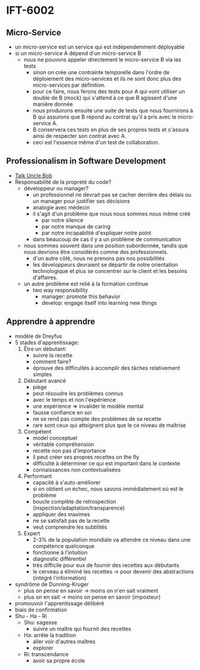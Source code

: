 # IFT-6002

## Micro-Service
- un micro-service est un service qui est indépendemment déployable
- si un micro-service A dépend d'un micro-service B
    - nous ne pouvons appeler directement le micro-service B via les tests
        - sinon on crée une contrainte temporelle dans l'ordre de déploiement des micro-services et ils ne sont donc plus des micro-services par définition.
        - pour ce faire, nous ferons des tests pour A qui vont utiliser un double de B (mock) qui s'attend à ce que B agissent d'une manière donnée
        - nous produirons ensuite une suite de tests que nous fournirons à B qui assurons que B répond au contrat qu'il a pris avec le micro-service A.
        - B conservera ces tests en plus de ses propres tests et s'assura ainsi de respecter son contrat avec A.
        - ceci est l'essence même d'un test de collaboration.

## Professionalism in Software Development
- [Talk Uncle Bob](https://www.youtube.com/watch?v=p0O1VVqRSK0)
- Responsabilité de la propreté du code?
    - développeur ou manager?
        - un professionnel ne devrait pas se cacher derrière des délais ou un manager pour justifier ses décisions
        - analogie avec médecin
        - il s'agit d'un problème que nous nous sommes nous même créé
            - par notre silence
            - par notre manque de caring
            - par notre incapabilité d'expliquer notre point
        - dans beaucoup de cas il y a un problème de communication
    - nous sommes souvent dans une position subordonnée, tandis que nous devrions être considérés comme des professionnels.
        - d'un autre côté, nous ne prenons pas nos possibilités
        - les développeurs devraient se départir de notre orientation technologique et plus se concentrer sur le client et les besoins d'affaires.
    - un autre problème est relié à la formation continue
        - two way responsibility
            - manager: promote this behavior
            - develop: engage itself into learning new things

## Apprendre à apprendre
- modèle de Dreyfus
- 5 stades d'apprentissage:
    1. Être un débutant:
        - suivre la recette
        - comment faire?
        - éprouve des difficultés à accomplir des tâches relativement simples
    1. Débutant avancé
        - piège
        - peut résoudre les problèmes connus
        - avec le temps et non l'expérience
        - une expérience => invalider le modèle mental
        - fausse confiance en soi
        - ne se rend pas compte des problèmes de sa recette
        - rare sont ceux qui atteignent plus que le ce niveau de maîtrise
    1. Compétent
        - model conceptuel
        - véritable compréhension
        - recette non pas d'importance
        - il peut créer ses propres recettes on the fly
        - difficulté à déterminer ce qui est important dans le contexte
        - connaissances non contextualisées
    1. Performant
        - capacité à s'auto-améliorer
        - si on obtient un échec, nous savons immédiatement où est le problème
        - boucle complète de retrospection (inspection/adaptation/transparence)
        - appliquer des maximes
        - ne se satisfait pas de la recette
        - veut comprendre les subtilités
    1. Expert
        - 2-3% de la population mondiale va attendre ce niveau dans une compétence quelconque
        - fonctionne à l'intuition
        - diagnostic différentiel
        - très difficile pour eux de fournir des recettes aux débutants
        - le cerveau a éliminé les recettes -> pour devenir des abstractions (intégré l'information)
- syndrôme de Dunning-Kruger
    - plus on pense en savoir -> moins on n'en sait vraiment
    - plus on en sait -> moins on pense en savoir (imposteur)
- promouvoir l'apprentissage délibéré
- biais de confirmation
- Shu - Ha - Ri
    - Shu: sagesse
        - suivre un maître qui fournit des recettes
    - Ha: arrête la tradition
        - aller voir d'autres maîtres
        - explorer
    - Ri: transcendance
        - avoir sa propre école 
